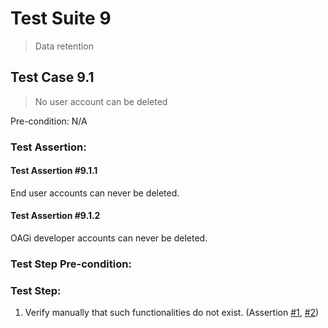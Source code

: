 # Test Suite 9

> Data retention


## Test Case 9.1

> No user account can be deleted

Pre-condition: N/A


### Test Assertion:

#### Test Assertion #9.1.1
End user accounts can never be deleted.

#### Test Assertion #9.1.2
OAGi developer accounts can never be deleted.

### Test Step Pre-condition:



### Test Step:

1. Verify manually that such functionalities do not exist. (Assertion [#1](#test-assertion-911), [#2](#test-assertion-912))